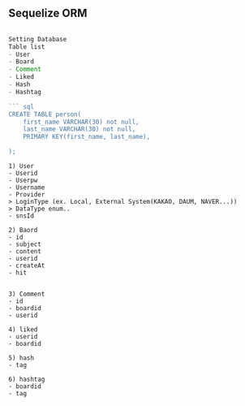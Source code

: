 ## Sequelize ORM
```javascript

Setting Database
Table list
- User
- Board
- Comment
- Liked
- Hash
- Hashtag

``` sql
CREATE TABLE person(
    first_name VARCHAR(30) not null,
    last_name VARCHAR(30) not null,
    PRIMARY KEY(first_name, last_name),

);


```
``` table detail
1) User
- Userid
- Userpw
- Username
- Provider 
> LoginType (ex. Local, External System(KAKAO, DAUM, NAVER...))
> DataType enum.. 
- snsId 

2) Baord
- id
- subject
- content
- userid
- createAt
- hit 


3) Comment
- id
- boardid 
- userid 

4) liked
- userid
- boardid 

5) hash
- tag 

6) hashtag
- boardid 
- tag